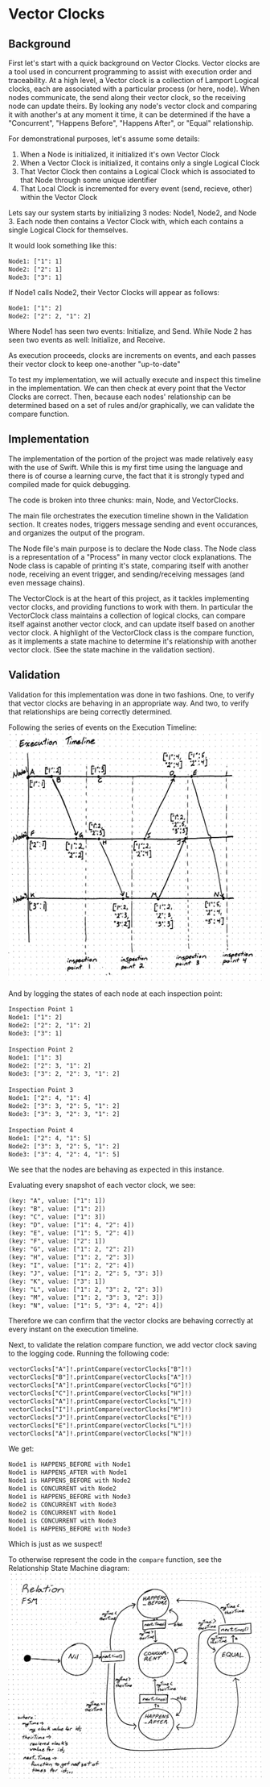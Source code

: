 #  Vector Clocks

##  Background

First let's start with a quick background on Vector Clocks. 
Vector clocks are a tool used in concurrent programming to assist with execution order and traceability. 
At a high level, a Vector clock is a collection of Lamport Logical clocks, each are associated with a particular process (or here, node). 
When nodes communicate, the send along their vector clock, so the receiving node can update theirs. 
By looking any node's vector clock and comparing it with another's at any moment it time, it can be determined if the have a "Concurrent", "Happens Before", "Happens After", or "Equal" relationship.

For demonstrational purposes, let's assume some details: 
1. When a Node is initialized, it initialized it's own Vector Clock
2. When a Vector Clock is initialized, it contains only a single Logical Clock
3. That Vector Clock then contains a Logical Clock which is associated to that Node through some unique identifier
4. That Local Clock is incremented for every event (send, recieve, other) within the Vector Clock

Lets say our system starts by initializing 3 nodes: Node1, Node2, and Node 3. 
Each node then contains a Vector Clock with, which each contains a single Logical Clock for themselves. 

It would look something like this:  
```
Node1: ["1": 1]  
Node2: ["2": 1]  
Node3: ["3": 1]  
```

If Node1 calls Node2, their Vector Clocks will appear as follows:  
```
Node1: ["1": 2]
Node2: ["2": 2, "1": 2]
```

Where Node1 has seen two events: Initialize, and Send. 
While Node 2 has seen two events as well: Initialize, and Receive.

As execution proceeds, clocks are increments on events, and each passes their vector clock to keep one-another "up-to-date"

To test my implementation, we will actually execute and inspect this timeline in the implementation. 
We can then check at every point that the Vector Clocks are correct. 
Then, because each nodes' relationship can be determined based on a set of rules and/or graphically, we can validate the compare function. 

## Implementation

The implementation of the portion of the project was made relatively easy with the use of Swift. 
While this is my first time using the language and there is of course a learning curve, the fact that it is strongly typed and compiled made for quick debugging. 

The code is broken into three chunks: main, Node, and VectorClocks.  

The main file orchestrates the execution timeline shown in the Validation section. 
It creates nodes, triggers message sending and event occurances, and organizes the output of the program.  

The Node file's main purpose is to declare the Node class. 
The Node class is a representation of a "Process" in many vector clock explanations. 
The Node class is capable of printing it's state, comparing itself with another node, receiving an event trigger, and sending/receiving messages (and even message chains). 

The VectorClock is at the heart of this project, as it tackles implementing vector clocks, and providing functions to work with them. 
In particular the VectorClock class maintains a collection of logical clocks, can compare itself against another vector clock, and can update itself based on another vector clock. 
A highlight of the VectorClock class is the compare function, as it implements a state machine to determine it's relationship with another vector clock. 
(See the state machine in the validation section).


## Validation

Validation for this implementation was done in two fashions. 
One, to verify that vector clocks are behaving in an appropriate way. 
And two, to verify that relationships are being correctly determined.  

Following the series of events on the Execution Timeline:  
![Execution Timeline](./ExecutionTimeline.jpg)

And by logging the states of each node at each inspection point:  
```
Inspection Point 1
Node1: ["1": 2]
Node2: ["2": 2, "1": 2]
Node3: ["3": 1]

Inspection Point 2
Node1: ["1": 3]
Node2: ["2": 3, "1": 2]
Node3: ["3": 2, "2": 3, "1": 2]

Inspection Point 3
Node1: ["2": 4, "1": 4]
Node2: ["3": 3, "2": 5, "1": 2]
Node3: ["3": 3, "2": 3, "1": 2]

Inspection Point 4
Node1: ["2": 4, "1": 5]
Node2: ["3": 3, "2": 5, "1": 2]
Node3: ["3": 4, "2": 4, "1": 5]
```

We see that the nodes are behaving as expected in this instance. 

Evaluating every snapshot of each vector clock, we see:  
```
(key: "A", value: ["1": 1])
(key: "B", value: ["1": 2])
(key: "C", value: ["1": 3])
(key: "D", value: ["1": 4, "2": 4])
(key: "E", value: ["1": 5, "2": 4])
(key: "F", value: ["2": 1])
(key: "G", value: ["1": 2, "2": 2])
(key: "H", value: ["1": 2, "2": 3])
(key: "I", value: ["1": 2, "2": 4])
(key: "J", value: ["1": 2, "2": 5, "3": 3])
(key: "K", value: ["3": 1])
(key: "L", value: ["1": 2, "3": 2, "2": 3])
(key: "M", value: ["1": 2, "3": 3, "2": 3])
(key: "N", value: ["1": 5, "3": 4, "2": 4])
```

Therefore we can confirm that the vector clocks are behaving correctly at every instant on the execution timeline.

Next, to validate the relation compare function, we add vector clock saving to the logging code. 
Running the following code:  
```
vectorClocks["A"]!.printCompare(vectorClocks["B"]!)
vectorClocks["B"]!.printCompare(vectorClocks["A"]!)
vectorClocks["A"]!.printCompare(vectorClocks["G"]!)
vectorClocks["C"]!.printCompare(vectorClocks["H"]!)
vectorClocks["A"]!.printCompare(vectorClocks["L"]!)
vectorClocks["I"]!.printCompare(vectorClocks["M"]!)
vectorClocks["J"]!.printCompare(vectorClocks["E"]!)
vectorClocks["E"]!.printCompare(vectorClocks["L"]!)
vectorClocks["A"]!.printCompare(vectorClocks["N"]!)
```

We get:  
```
Node1 is HAPPENS_BEFORE with Node1
Node1 is HAPPENS_AFTER with Node1
Node1 is HAPPENS_BEFORE with Node2
Node1 is CONCURRENT with Node2
Node1 is HAPPENS_BEFORE with Node3
Node2 is CONCURRENT with Node3
Node2 is CONCURRENT with Node1
Node1 is CONCURRENT with Node3
Node1 is HAPPENS_BEFORE with Node3
```

Which is just as we suspect!

To otherwise represent the code in the `compare` function, see the Relationship State Machine diagram:  
![Relationship FSM](./RelationFSM.jpg)


